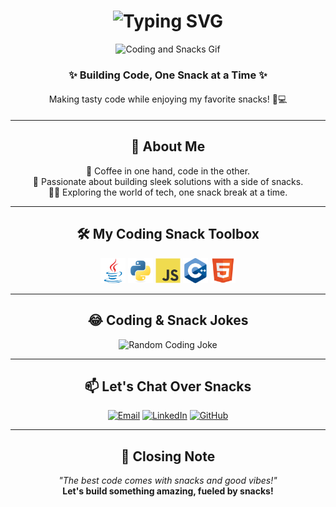 <h1 align="center">
  <img src="https://readme-typing-svg.herokuapp.com?font=Orbitron&size=40&color=FF5733&center=true&vCenter=true&width=800&height=80&lines=Hey+there!+I'm+Code+Snack+Lover!;Developer+%7C+Snack+Lover+%7C+Code+Enthusiast;Coding+with+Snacks+%F0%9F%8D%8D+%F0%9F%92%BB" alt="Typing SVG">
</h1>

<div align="center">
  <img src="https://media.giphy.com/media/1ZXws8d54t91aBihyy/giphy.gif" alt="Coding and Snacks Gif" width="60%">
</div>

<h3 align="center">✨ Building Code, One Snack at a Time ✨</h3>
<h4 align="center" style="font-weight: 400;">Making tasty code while enjoying my favorite snacks! 🍕💻</h4>

---

<h2 align="center">🌟 About Me</h2>
<p align="center">
  🍩 Coffee in one hand, code in the other.<br>
  🌮 Passionate about building sleek solutions with a side of snacks.<br>
  🧑‍💻 Exploring the world of tech, one snack break at a time.
</p>

---

<h2 align="center">🛠️ My Coding Snack Toolbox</h2>
<p align="center">
  <img src="https://raw.githubusercontent.com/devicons/devicon/master/icons/java/java-original.svg" alt="Java" width="40" height="40">
  <img src="https://raw.githubusercontent.com/devicons/devicon/master/icons/python/python-original.svg" alt="Python" width="40" height="40">
  <img src="https://raw.githubusercontent.com/devicons/devicon/master/icons/javascript/javascript-original.svg" alt="JavaScript" width="40" height="40">
  <img src="https://raw.githubusercontent.com/devicons/devicon/master/icons/cplusplus/cplusplus-original.svg" alt="C++" width="40" height="40">
  <img src="https://raw.githubusercontent.com/devicons/devicon/master/icons/html5/html5-original.svg" alt="HTML" width="40" height="40">
</p>

---

<h2 align="center">😂 Coding & Snack Jokes</h2>
<p align="center">
  <img src="https://readme-jokes.vercel.app/api?theme=radical" alt="Random Coding Joke" />
</p>

---

<h2 align="center">📫 Let's Chat Over Snacks</h2>
<p align="center">
  <a href="mailto:codesnacklover@gmail.com"><img src="https://img.shields.io/badge/Email-FB542B?style=for-the-badge&logo=gmail&logoColor=white" alt="Email"></a>
  <a href="https://www.linkedin.com/in/codesnacklover/"><img src="https://img.shields.io/badge/LinkedIn-0077B5?style=for-the-badge&logo=linkedin&logoColor=white" alt="LinkedIn"></a>
  <a href="https://github.com/Codesnacklover"><img src="https://img.shields.io/badge/GitHub-333333?style=for-the-badge&logo=github&logoColor=white" alt="GitHub"></a>
</p>

---

<h2 align="center">🚀 Closing Note</h2>
<p align="center">
  <em>"The best code comes with snacks and good vibes!"</em><br>
  <strong>Let's build something amazing, fueled by snacks!</strong>
</p>

